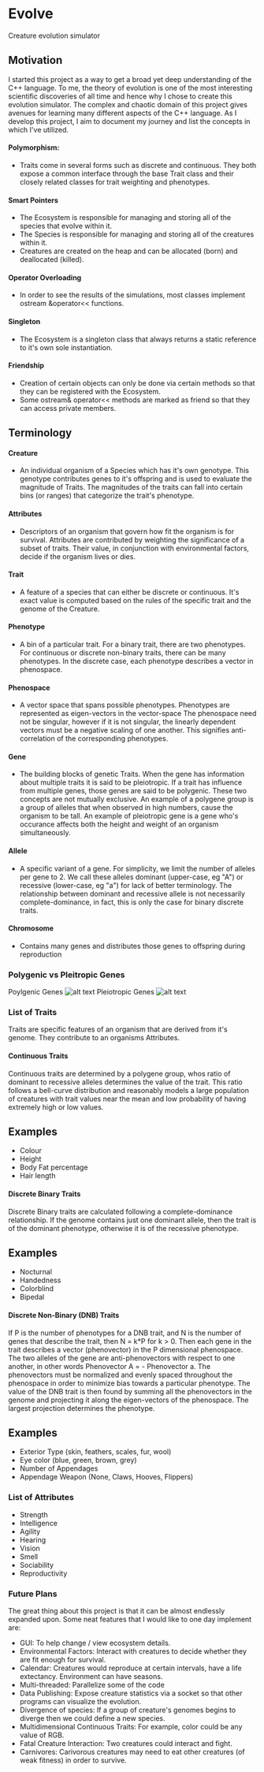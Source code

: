 # Evolve
Creature evolution simulator

## Motivation

I started this project as a way to get a broad yet deep understanding of the C++ language. To me, the theory of
evolution is one of the most interesting scientific discoveries of all time and hence why I chose to create
this evolution simulator. The complex and chaotic domain of this project gives avenues for learning many
different aspects of the C++ language. As I develop this project, I aim to document my journey and list
the concepts in which I've utilized.

#### Polymorphism:
* Traits come in several forms such as discrete and continuous. They both expose a common interface
through the base Trait class and their closely related classes for trait weighting and phenotypes.

#### Smart Pointers
* The Ecosystem is responsible for managing and storing all of the species that evolve within it.
* The Species is responsible for managing and storing all of the creatures within it.
* Creatures are created on the heap and can be allocated (born) and deallocated (killed).

#### Operator Overloading
* In order to see the results of the simulations, most classes implement ostream &operator<< functions.

#### Singleton
* The Ecosystem is a singleton class that always returns a static reference to it's own sole instantiation.

#### Friendship
* Creation of certain objects can only be done via certain methods so that they can be registered with the Ecosystem.
* Some ostream& operator<< methods are marked as friend so that they can access private members.



## Terminology


#### Creature
* An individual organism of a Species which has it's own genotype. This genotype contributes
genes to it's offspring and is used to evaluate the magnitude of Traits. The magnitudes of the
traits can fall into certain bins (or ranges) that categorize the trait's phenotype.

#### Attributes
* Descriptors of an organism that govern how fit the organism is for survival.
Attributes are contributed by weighting the significance of a subset of traits. Their value, in
conjunction with environmental factors, decide if the organism lives or dies.

#### Trait
* A feature of a species that can either be discrete or continuous. It's exact value is computed based
on the rules of the specific trait and the genome of the Creature.

#### Phenotype
* A bin of a particular trait. For a binary trait, there are two phenotypes. For continuous
or discrete non-binary traits, there can be many phenotypes. In the discrete case, each
phenotype describes a vector in phenospace.

#### Phenospace
* A vector space that spans possible phenotypes. Phenotypes are represented as eigen-vectors in the vector-space
The phenospace need not be singular, however if it is not singular, the linearly dependent vectors
must be a negative scaling of one another. This signifies anti-correlation of the corresponding phenotypes.

#### Gene
* The building blocks of genetic Traits. When the gene has information about multiple traits
it is said to be  pleiotropic. If a trait has influence from multiple genes, those genes are said to be
polygenic. These two concepts are not mutually exclusive. An example of a polygene group is a group of alleles that
when observed in high numbers, cause the organism to be tall. An example of pleiotropic gene is a gene who's occurance
affects both the height and weight of an organism simultaneously.

#### Allele
* A specific variant of a gene. For simplicity, we limit the number of alleles per gene to 2.
We call these alleles dominant (upper-case, eg "A") or recessive (lower-case, eg "a") for lack of better terminology.
The relationship between dominant and recessive allele is not necessarily complete-dominance, in fact, this is only
the case for binary discrete traits.

#### Chromosome
* Contains many genes and distributes those genes to offspring during reproduction


### Polygenic vs Pleitropic Genes
Poylgenic Genes
![alt text](https://github.com/lobocv/Evolve/blob/master/polygene.jpg?raw=true "Polygene")
Pleiotropic Genes
![alt text](https://github.com/lobocv/Evolve/blob/master/pleiotropy.jpg?raw=true "Pleiotropy")


### List of Traits
Traits are specific features of an organism that are derived from it's genome. They contribute to an organisms Attributes.

#### Continuous Traits

Continuous traits are determined by a polygene group, whos ratio of dominant to recessive alleles
determines the value of the trait. This ratio follows a bell-curve distribution and reasonably
models a large population of creatures with trait values near the mean and low probability of
having extremely high or low values.

Examples
------------------
- Colour   
- Height
- Body Fat percentage
- Hair length

#### Discrete Binary Traits

Discrete Binary traits are calculated following a complete-dominance relationship.
If the genome contains just one dominant allele, then the trait is of the dominant phenotype,
otherwise it is of the recessive phenotype.

Examples
-----------------------
- Nocturnal
- Handedness
- Colorblind
- Bipedal


#### Discrete Non-Binary (DNB) Traits

If P is the number of phenotypes for a DNB trait, and N is the number of
genes that describe the trait, then N = k*P for k > 0. Then each gene
in the trait describes a vector (phenovector) in the P dimensional phenospace. The
two alleles of the gene are anti-phenovectors with respect to one another, in other
words Phenovector A = - Phenovector a. The phenovectors must be normalized and evenly
spaced throughout the phenospace in order to minimize bias towards a particular phenotype.
The value of the DNB trait is then found by summing all the phenovectors in the genome and
projecting it along the eigen-vectors of the phenospace. The largest projection determines
the phenotype.

Examples
---------------------------
- Exterior Type (skin, feathers, scales, fur, wool)
- Eye color (blue, green, brown, grey)
- Number of Appendages
- Appendage Weapon (None, Claws, Hooves, Flippers)


### List of Attributes

- Strength
- Intelligence
- Agility
- Hearing
- Vision
- Smell
- Sociability
- Reproductivity


### Future Plans

The great thing about this project is that it can be almost endlessly expanded upon. Some neat
features that I would like to one day implement are:
- GUI: To help change / view ecosystem details.
- Environmental Factors: Interact with creatures to decide whether they are fit enough for survival.
- Calendar: Creatures would reproduce at certain intervals, have a life extectancy. Environment can have seasons.
- Multi-threaded: Parallelize some of the code
- Data Publishing: Expose creature statistics via a socket so that other programs can visualize the evolution.
- Divergence of species: If a group of creature's genomes begins to diverge then we could define a new species.
- Multidimensional Continuous Traits: For example, color could be any value of RGB.
- Fatal Creature Interaction: Two creatures could interact and fight.
- Carnivores: Carivorous creatures may need to eat other creatures (of weak fitness) in order to survive.
